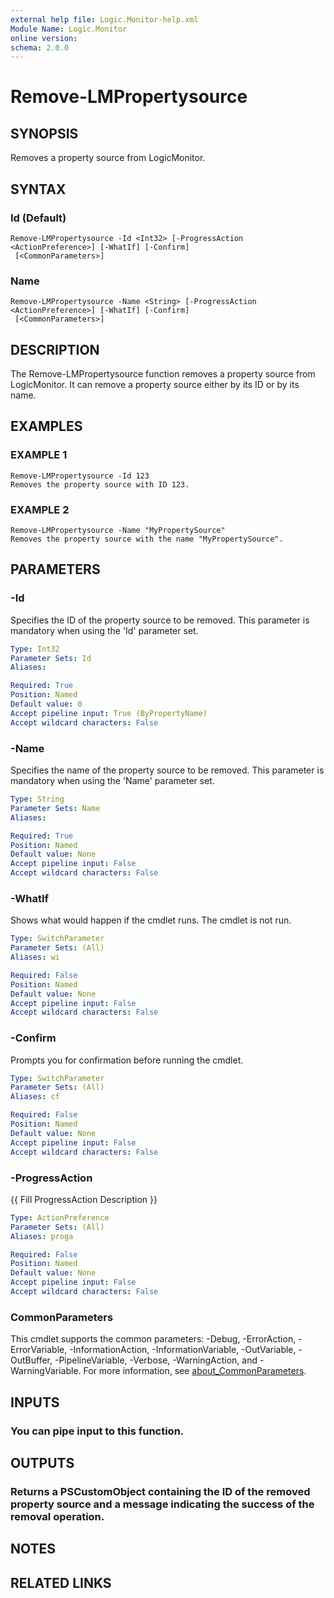 ```yaml
---
external help file: Logic.Monitor-help.xml
Module Name: Logic.Monitor
online version:
schema: 2.0.0
---
```


# Remove-LMPropertysource

## SYNOPSIS
Removes a property source from LogicMonitor.

## SYNTAX

### Id (Default)
```
Remove-LMPropertysource -Id <Int32> [-ProgressAction <ActionPreference>] [-WhatIf] [-Confirm]
 [<CommonParameters>]
```

### Name
```
Remove-LMPropertysource -Name <String> [-ProgressAction <ActionPreference>] [-WhatIf] [-Confirm]
 [<CommonParameters>]
```

## DESCRIPTION
The Remove-LMPropertysource function removes a property source from LogicMonitor.
It can remove a property source either by its ID or by its name.

## EXAMPLES

### EXAMPLE 1
```
Remove-LMPropertysource -Id 123
Removes the property source with ID 123.
```

### EXAMPLE 2
```
Remove-LMPropertysource -Name "MyPropertySource"
Removes the property source with the name "MyPropertySource".
```

## PARAMETERS

### -Id
Specifies the ID of the property source to be removed.
This parameter is mandatory when using the 'Id' parameter set.

```yaml
Type: Int32
Parameter Sets: Id
Aliases:

Required: True
Position: Named
Default value: 0
Accept pipeline input: True (ByPropertyName)
Accept wildcard characters: False
```

### -Name
Specifies the name of the property source to be removed.
This parameter is mandatory when using the 'Name' parameter set.

```yaml
Type: String
Parameter Sets: Name
Aliases:

Required: True
Position: Named
Default value: None
Accept pipeline input: False
Accept wildcard characters: False
```

### -WhatIf
Shows what would happen if the cmdlet runs.
The cmdlet is not run.

```yaml
Type: SwitchParameter
Parameter Sets: (All)
Aliases: wi

Required: False
Position: Named
Default value: None
Accept pipeline input: False
Accept wildcard characters: False
```

### -Confirm
Prompts you for confirmation before running the cmdlet.

```yaml
Type: SwitchParameter
Parameter Sets: (All)
Aliases: cf

Required: False
Position: Named
Default value: None
Accept pipeline input: False
Accept wildcard characters: False
```

### -ProgressAction
{{ Fill ProgressAction Description }}

```yaml
Type: ActionPreference
Parameter Sets: (All)
Aliases: proga

Required: False
Position: Named
Default value: None
Accept pipeline input: False
Accept wildcard characters: False
```

### CommonParameters
This cmdlet supports the common parameters: -Debug, -ErrorAction, -ErrorVariable, -InformationAction, -InformationVariable, -OutVariable, -OutBuffer, -PipelineVariable, -Verbose, -WarningAction, and -WarningVariable. For more information, see [about_CommonParameters](http://go.microsoft.com/fwlink/?LinkID=113216).

## INPUTS

### You can pipe input to this function.
## OUTPUTS

### Returns a PSCustomObject containing the ID of the removed property source and a message indicating the success of the removal operation.
## NOTES

## RELATED LINKS
